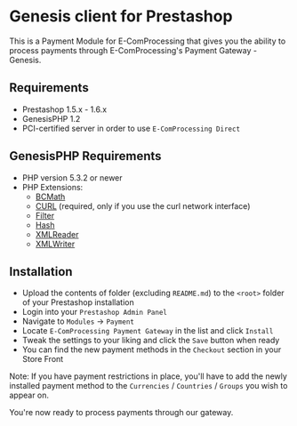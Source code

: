 Genesis client for Prestashop
=============================

This is a Payment Module for E-ComProcessing that gives you the ability to process payments through E-ComProcessing's Payment Gateway - Genesis.

Requirements
------------

* Prestashop 1.5.x - 1.6.x
* GenesisPHP 1.2
* PCI-certified server in order to use ```E-ComProcessing Direct```

GenesisPHP Requirements
------------

* PHP version 5.3.2 or newer
* PHP Extensions:
    * [BCMath](https://php.net/bcmath)
    * [CURL](https://php.net/curl) (required, only if you use the curl network interface)
    * [Filter](https://php.net/filter)
    * [Hash](https://php.net/hash)
    * [XMLReader](https://php.net/xmlreader)
    * [XMLWriter](https://php.net/xmlwriter)

Installation
------------

* Upload the contents of folder (excluding ```README.md```) to the ```<root>``` folder of your Prestashop installation
* Login into your ```Prestashop Admin Panel```
* Navigate to ```Modules``` -> ```Payment```
* Locate ```E-ComProcessing Payment Gateway``` in the list and click ```Install```
* Tweak the settings to your liking and click the ```Save``` button when ready
* You can find the new payment methods in the ```Checkout``` section in your Store Front

Note: If you have payment restrictions in place, you'll have to add the newly installed payment method to the ```Currencies``` / ```Countries``` / ```Groups``` you wish to appear on.

You're now ready to process payments through our gateway.
